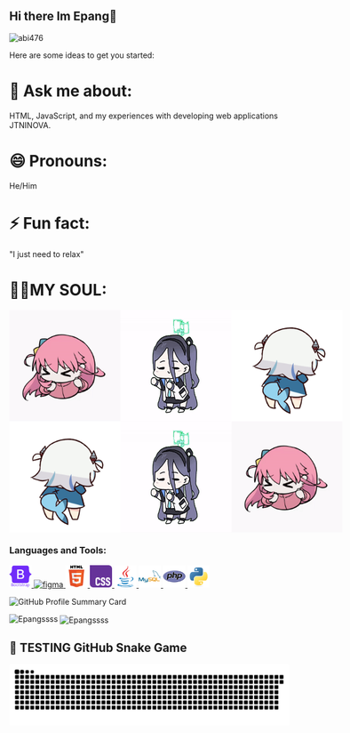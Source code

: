 ## Hi there Im Epang👋
<p align="left"> <img src="https://komarev.com/ghpvc/?username=abi476&label=Profile%20views&color=0e75b6&style=flat" alt="abi476" /> </p>

<!--
**Epangssss/Epangssss** is a ✨ _special_ ✨ repository because its `README.md` (this file) appears on your GitHub profile.
# 🤔 I’m looking for help with ...
# 📫 How to reach me: ...
- 🌱 I’m currently learning ...
# 🔭 I’m currently working on ...
Building a portfolio website to showcase my projects and skills, and learning more about full-stack development.

# 👯 I’m looking to collaborate on 
Open-source projects, especially those related to web development, data science, and anything that uses technology to make a positive impact on society.

# 😵‍💫 MY SOUL:
<img src="https://raw.githubusercontent.com/Epangssss/Epangssss/output/Gotou.gif" width="300" alt="Gotou_gif">

<div style="display: flex; justify-content: space-around;">
    <img src="https://raw.githubusercontent.com/Epangssss/Epangssss/output/Gotou.gif" width="200" alt="Gotou_gif">
    <img src="https://raw.githubusercontent.com/Epangssss/Epangssss/output/Hutao.gif" width="200" alt="Hutao_gif">
    <img src="https://raw.githubusercontent.com/Epangssss/Epangssss/output/AnotherGif.gif" width="200" alt="Another_gif">
</div>

-->
Here are some ideas to get you started:

# 💬 Ask me about:
HTML, JavaScript, and my experiences with developing web applications JTNINOVA.
# 😄 Pronouns:
He/Him
# ⚡ Fun fact:
"I just need to relax"

# 😵‍💫MY SOUL:
<div style="display: flex; justify-content: space-around;">
    <img src="https://raw.githubusercontent.com/Epangssss/Epangssss/output/Gotou.gif" width="200" alt="Gotou_gif">
    <img src="https://raw.githubusercontent.com/Epangssss/Epangssss/output/Arisu.gif" width="200" alt="Arisu_gif">
    <img src="https://raw.githubusercontent.com/Epangssss/Epangssss/output/Gura.gif" width="200" alt="Gura_gif">
</div>
<div style="display: flex; justify-content: space-around;">
    <img src="https://raw.githubusercontent.com/Epangssss/Epangssss/output/Gura.gif" width="200" alt="Gura_gif">
    <img src="https://raw.githubusercontent.com/Epangssss/Epangssss/output/Arisu.gif" width="200" alt="Arisu_gif">
    <img src="https://raw.githubusercontent.com/Epangssss/Epangssss/output/Gotou.gif" width="200" alt="Gotou_gif">
</div>


<h3 align="left">Languages and Tools:</h3>
<p align="left">
  <a href="https://getbootstrap.com" target="_blank" rel="noreferrer">
    <img src="https://raw.githubusercontent.com/devicons/devicon/master/icons/bootstrap/bootstrap-plain-wordmark.svg" alt="bootstrap" width="40" height="40"/>
  </a>
  <a href="https://www.figma.com/" target="_blank" rel="noreferrer">
    <img src="https://www.vectorlogo.zone/logos/figma/figma-icon.svg" alt="figma" width="40" height="40"/>
  </a>
  <a href="https://www.w3.org/html/" target="_blank" rel="noreferrer">
    <img src="https://raw.githubusercontent.com/devicons/devicon/master/icons/html5/html5-original-wordmark.svg" alt="html5" width="40" height="40"/>
  </a>
  <a href="https://www.w3.org/Style/CSS/" target="_blank" rel="noreferrer">
    <img src="https://raw.githubusercontent.com/devicons/devicon/master/icons/css/css-original.svg" alt="css" width="40" height="40"/>
  </a>
  <a href="https://www.java.com" target="_blank" rel="noreferrer">
    <img src="https://raw.githubusercontent.com/devicons/devicon/master/icons/java/java-original.svg" alt="java" width="40" height="40"/>
  </a>
  <a href="https://www.mysql.com/" target="_blank" rel="noreferrer">
    <img src="https://raw.githubusercontent.com/devicons/devicon/master/icons/mysql/mysql-original-wordmark.svg" alt="mysql" width="40" height="40"/>
  </a>
  <a href="https://www.php.net" target="_blank" rel="noreferrer">
    <img src="https://raw.githubusercontent.com/devicons/devicon/master/icons/php/php-original.svg" alt="php" width="40" height="40"/>
  </a>
  <a href="https://www.python.org" target="_blank" rel="noreferrer">
    <img src="https://raw.githubusercontent.com/devicons/devicon/master/icons/python/python-original.svg" alt="python" width="40" height="40"/>
  </a>
</p>

![GitHub Profile Summary Card](https://github-profile-summary-cards.vercel.app/api/cards/profile-details?username=Epangssss&theme=default)



<p><img align="left" src="https://github-readme-stats.vercel.app/api/top-langs?username=Epangssss&show_icons=true&locale=en&layout=compact" alt="Epangssss" /></p>
<p>&nbsp;<img align="center" src="https://github-readme-stats.vercel.app/api?username=Epangssss&show_icons=true&locale=en" alt="Epangssss" /></p>

## 🐍 TESTING GitHub Snake Game
![snake_gif](https://github.com/Epangssss/Epangssss/blob/output/github-snake-dark.svg)
